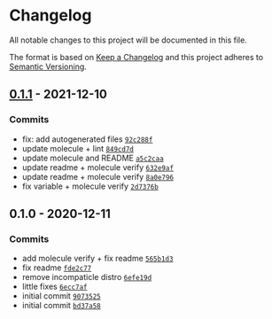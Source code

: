 # Changelog

All notable changes to this project will be documented in this file.

The format is based on [Keep a Changelog](https://keepachangelog.com/en/1.0.0/)
and this project adheres to [Semantic Versioning](https://semver.org/spec/v2.0.0.html).

## [0.1.1](https://github.com/lotusnoir/ansible-apps_oxidized_exporter/compare/0.1.0...0.1.1) - 2021-12-10

### Commits

- fix: add autogenerated files [`92c288f`](https://github.com/lotusnoir/ansible-apps_oxidized_exporter/commit/92c288fbc02edc2288db4e5f7a8dd11bec72cf7f)
- update molecule + lint [`849cd7d`](https://github.com/lotusnoir/ansible-apps_oxidized_exporter/commit/849cd7d2a756a44e1b12891e75a33359d7febba0)
- update molecule and README [`a5c2caa`](https://github.com/lotusnoir/ansible-apps_oxidized_exporter/commit/a5c2caa124d9a3059a419f03a272d76429913266)
- update readme + molecule verify [`632e9af`](https://github.com/lotusnoir/ansible-apps_oxidized_exporter/commit/632e9af48b6556c1213792981714c4f691f02ea2)
- update readme + molecule verify [`8a0e796`](https://github.com/lotusnoir/ansible-apps_oxidized_exporter/commit/8a0e7964f197f09a75e36cacc24ec76797bd29d6)
- fix variable + molecule verify [`2d7376b`](https://github.com/lotusnoir/ansible-apps_oxidized_exporter/commit/2d7376bdb95968cac604bb1efd50a4990f40446e)

## 0.1.0 - 2020-12-11

### Commits

- add molecule verify + fix readme [`565b1d3`](https://github.com/lotusnoir/ansible-apps_oxidized_exporter/commit/565b1d371d178c754c97ffdb071f36fba8d3c9a4)
- fix readme [`fde2c77`](https://github.com/lotusnoir/ansible-apps_oxidized_exporter/commit/fde2c775f08859b492c5fba27ea732f9d68c8056)
- remove incompaticle distro [`6efe19d`](https://github.com/lotusnoir/ansible-apps_oxidized_exporter/commit/6efe19d832784e8c07279119ba17468b6c46fa88)
- little fixes [`6ecc7af`](https://github.com/lotusnoir/ansible-apps_oxidized_exporter/commit/6ecc7afabfd90b8cd481233f74a4c2d339f8376d)
- initial commit [`9073525`](https://github.com/lotusnoir/ansible-apps_oxidized_exporter/commit/9073525a406efa39618d40c641e218afda955b7c)
- initial commit [`bd37a58`](https://github.com/lotusnoir/ansible-apps_oxidized_exporter/commit/bd37a586685ed93a5afa518c633871f1d36b3060)
